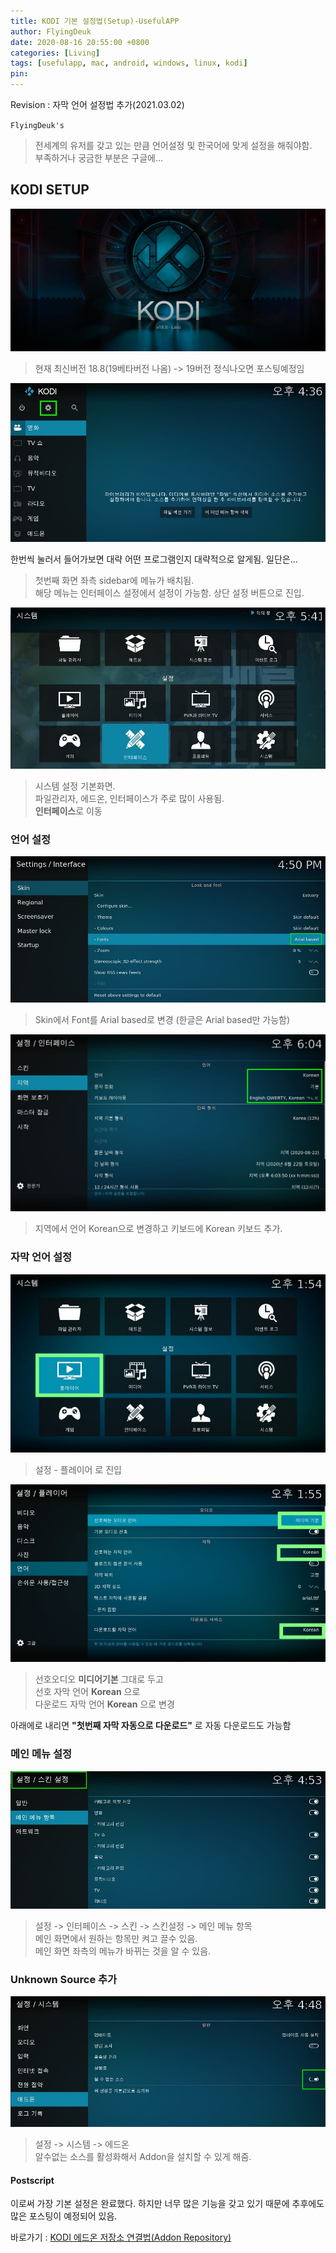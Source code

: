 ```yaml
---
title: KODI 기본 설정법(Setup)-UsefulAPP
author: FlyingDeuk
date: 2020-08-16 20:55:00 +0800
categories: [Living]
tags: [usefulapp, mac, android, windows, linux, kodi]
pin:
---
```


Revision : 자막 언어 설정법 추가(2021.03.02)

`FlyingDeuk's`
> 전세계의 유저를 갖고 있는 만큼 언어설정 및 한국어에 맞게 설정을 해줘야함. <br>
부족하거나 궁금한 부분은 구글에...

## KODI SETUP
![kodi_main](/img/living/kodi/kodi_main.jpg)
> 현재 최신버전 18.8(19베타버전 나옴) -> 19버전 정식나오면 포스팅예정임

![kodi_set1](/img/living/kodi/kodi_set1.jpg)

한번씩 눌러서 들어가보면 대략 어떤 프로그램인지 대략적으로 알게됨. 일단은...
> 첫번째 화면 좌측 sidebar에 메뉴가 배치됨.<br>
해당 메뉴는 인터페이스 설정에서 설정이 가능함.
상단 설정 버튼으로 진입.<br>

![kodi_set2](/img/living/kodi/kodi_set2.jpg)
> 시스템 설정 기본화면. <br>
파일관리자, 에드온, 인터페이스가 주로 많이 사용됨.<br>
**인터페이스**로 이동<br>




### 언어 설정

![kodi_set3](/img/living/kodi/kodi_set3.jpg)
> Skin에서 Font를 Arial based로 변경 (한글은 Arial based만 가능함)

![kodi_set4](/img/living/kodi/kodi_set4.jpg)
> 지역에서 언어 Korean으로 변경하고 키보드에 Korean 키보드 추가.

### 자막 언어 설정
![kodi_sub](/img/living/kodi/kodi_sub.jpg)
> 설정 - 플레이어 로 진입

![kodi_sub1](/img/living/kodi/kodi_sub1.jpg)
> 선호오디오 **미디어기본** 그대로 두고 <br>
선호 자막 언어 **Korean** 으로<br>
다운로드 자막 언어 **Korean** 으로 변경 <br>

아래에로 내리면 **"첫번째 자막 자동으로 다운로드"** 로 자동 다운로드도 가능함


### 메인 메뉴 설정

![kodi_skin](/img/living/kodi/kodi_skin.jpg)
> 설정 -> 인터페이스 -> 스킨 -> 스킨설정 -> 메인 메뉴 항목 <br>
메인 화면에서 원하는 항목만 켜고 끌수 있음.<br>
메인 화면 좌측의 메뉴가 바뀌는 것을 알 수 있음.

### Unknown Source 추가
![kodi_unknown](/img/living/kodi/kodi_unknown.jpg)
> 설정 -> 시스템 -> 에드온 <br>
알수없는 소스를 활성화해서 Addon을 설치할 수 있게 해줌.

#### Postscript
이로써 가장 기본 설정은 완료했다. 하지만 너무 많은 기능을 갖고 있기 때문에 추후에도 많은 포스팅이 예정되어 있음.


바로가기 : [KODI 에드온 저장소 연결법(Addon Repository)](https://flyingdeuk.github.io/posts/KODI-addon/)
